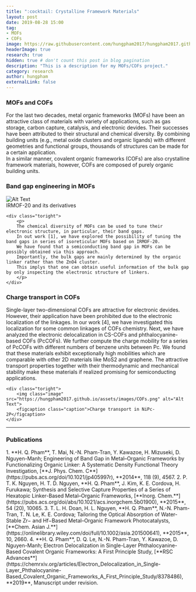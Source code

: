 ```yaml
---
title: ":cocktail: Crystalline Framework Materials"
layout: post
date: 2019-08-28 15:00
tag: 
- MOFs
- COFs
image: https://raw.githubusercontent.com/hungpham2017/hungpham2017.github.io/master/assets/images/MOFs.png
headerImage: true
research: true
hidden: true # don't count this post in blog pagination
description: "This is a description for my MOFs/COFs project."
category: research
author: hungpham
externalLink: false
---
```


<h3>MOFs and COFs</h3>
<p>
For the last two decades, metal organic frameworks (MOFs) have been an attractive class of materials 
with variety of applications, such as gas storage, carbon capture, catalysis, and electronic devides.
Their successes have been attributed to their structural and chemical diversity. By combining building units (e.g., 
metal oxide clusters and organic ligands) with different geometries and functional groups, thousands of structures 
can be made for a certain application.
<br>In a similar manner, covalent organic frameworks (COFs) are also crystalline framework materials,
however, COFs are composed of purely organic building units.
</p>

<div class="breaker"></div>

<h3>Band gap engineering in MOFs</h3>
<div class="side-by-side">
    <div class="toleft">
        <img class="image" src="https://hungpham2017.github.io/assets/images/MOFs_bandgap.png" alt="Alt Text">
        <figcaption class="caption">IRMOF-20 and its derivatives</figcaption>
    </div>

    <div class="toright">
        <p>
        The chemical diversity of MOFs can be used to tune their electronic structure, in particular, their band gaps.
        In out work [1], we have explored the possibility of tuning the band gaps in series of isoreticular MOFs based on IRMOF-20.
        We have found that a semiconducting band gap in MOFs can be possibly obtained via this approach. 
        Importantly, the bulk gaps are mainly determined by the organic linker rather than the ZnO4 cluster.
        This implys that one can obtain useful information of the bulk gap by only inspecting the electronic structure of linkers.
        </p>
    </div>
</div>

<div class="breaker"></div>

<h3>Charge transport in COFs</h3>
<div class="side-by-side">
    <div class="toleft">
        <p>
        Single-layer two-dimensional COFs are attractive for electronic devides. However, their application have been prohibited due to 
        the electronic localization of the linkages. In our work [4], we have investigated this localization for some common linkages 
        of COFs chemistry. Next, we have analyzed the electronic delocalization in CS-COFs and phthalocyanine-based COFs (PcCOFs). We further 
        compute the charge mobility for a series of PcCOFs with different numbers of benzene units between Pc. We found that these materials 
        exhibit exceptionally high mobilities which are comparable with other 2D materials like MoS2 and graphene. 
        The attractive transport properties together with their thermodynamic and mechanical stability make these materials if realized promising 
        for semiconducting applications. 
        </p>
    </div>

    <div class="toright">
        <img class="image" src="https://hungpham2017.github.io/assets/images/COFs.png" alt="Alt Text">
        <figcaption class="caption">Charge transport in NiPc-2P</figcaption>
    </div>
</div>

---
<h3>Publications</h3>
1. **H. Q. Pham**, T. Mai, N.-N. Pham-Tran, Y. Kawazoe, H. Mizuseki, D. Nguyen-Manh; Engineering of Band Gap in Metal–Organic Frameworks by Functionalizing Organic Linker: A Systematic Density Functional Theory Investigation, [**J. Phys. Chem. C**](https://pubs.acs.org/doi/10.1021/jp405997r), **2014**, 118 (9), 4567.
2. P. T. K. Nguyen, H. T. D. Nguyen, **H. Q. Pham**, J. Kim, K. E. Cordova, H. Furukawa; Synthesis and Selective Capture Properties of a Series of Hexatopic Linker-Based Metal–Organic Frameworks, [**Inorg. Chem.**](https://pubs.acs.org/doi/abs/10.1021/acs.inorgchem.5b01900), **2015**, 54 (20), 10065.
3. T. L. H. Doan, H. L. Nguyen, **H. Q. Pham**, N.-N. Pham-Tran, T. N. Le, K. E. Cordova; Tailoring the Optical Absorption of Water-Stable Zr− and Hf−Based Metal–Organic Framework Photocatalysts, [**Chem. Asian J.**](https://onlinelibrary.wiley.com/doi/full/10.1002/asia.201500641), **2015**, 10, 2660.
4. **H. Q. Pham**, D. Q. Le, N.-N. Pham-Tran, Y. Kawazoe, D. Nguyen-Manh; Electron Delocalization in Single-Layer Phthalocyanine-Based Covalent Organic Frameworks: A First Principle Study, [**RSC Advances**](https://chemrxiv.org/articles/Electron_Delocalization_in_Single-Layer_Phthalocyanine-Based_Covalent_Organic_Frameworks_A_First_Principle_Study/8378486), **2019**, Manuscript under revision.

